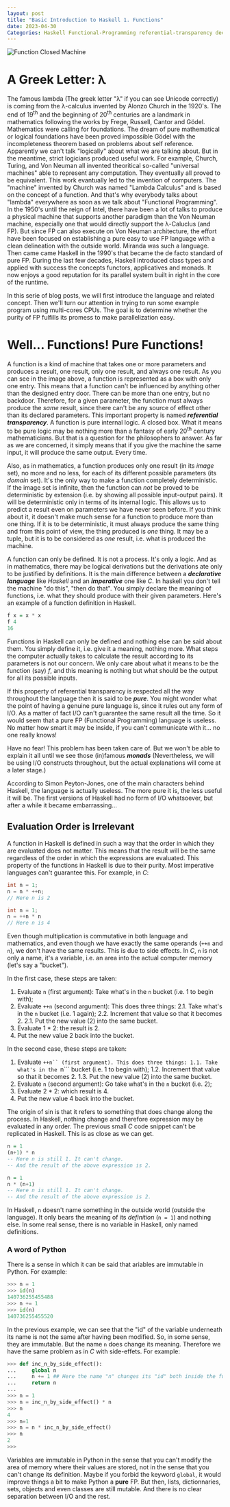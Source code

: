 ```yaml
---
layout: post
title: "Basic Introduction to Haskell 1. Functions"
date: 2023-04-30
Categories: Haskell Functional-Programming referential-transparency declarative-language imperative-language pure-functional-language
---
```

![Function Closed Machine](https://bucephal.github.io/Haskell-From-Basics-to-Parallelism/docs/assets/images/Function_machine2.svg)

# A Greek Letter: λ

The famous lambda (The greek letter "λ" if you can see Unicode correctly) is coming from the λ-calculus invented by Alonzo Church in the 1920's. The end of 19<sup>th</sup> and the beginning of 20<sup>th</sup> centuries are a landmark in mathematics following the works by Frege, Russell, Cantor and Gödel. Mathematics were calling for foundations. The dream of pure mathematical or logical foundations have been proved impossible Gödel with the incompleteness theorem based on problems about self reference. Apparently we can't talk "logically" about what we are talking about. But in the meantime, strict logicians produced useful work. For example, Church, Turing, and Von Neuman all invented theoritical so-called "universal machines" able to represent any computation. They eventually all proved to be equivalent. This work evantually led to the invention of computers. The "machine" invented by Church was named "Lambda Calculus" and is based on the concept of a function. And that's why everybody talks about "lambda" everywhere as soon as we talk about "Functional Programming". In the 1950's until the reign of Intel, there have been a lot of talks to produce a physical machine that supports another paradigm than the Von Neuman machine, especially one that would directly support the λ-Caluclus (and FP). But since FP can also execute on Von Neuman architecture, the effort have been focused on establishing a pure easy to use FP language with a clean delineation with the outside world. Miranda was such a language. Then came came Haskell in the 1990's that became the de facto standard of pure FP. During the last few decades, Haskell introduced class types and applied with success the concepts functors, applicatives and monads. It now enjoys a good reputation for its parallel system built in right in the core of the runtime.

In this serie of blog posts, we will first introduce the language and related concept. Then we'll turn our attention in trying to run some example program using multi-cores CPUs. The goal is to determine whether the purity of FP fulfills its promess to make parallelization easy.

# Well... Functions! Pure Functions!

A function is a kind of machine that takes one or more parameters and produces a result, one result, only one result, and always one result. As you can see in the image above, a function is represented as a box with only one entry. This means that a function can't be influenced by anything other than the designed entry door. There can be more than one entry, but no backdoor. Therefore, for a given parameter, the function must always produce the _same_ result, since there can't be any source of effect other than its declared parameters. This important property is named **_referential transparency_**. A function is pure internal logic. A closed box. What it means to be pure logic may be nothing more than a fantasy of early 20<sup>th</sup> century mathematicians. But that is a question for the philosophers to answer. As far as we are concerned, it simply means that if you give the machine the same input, it will produce the same output. Every time.

Also, as in mathematics, a function produces only one result (in its _image_ set), no more and no less, for each of its different possible parameters (its _domain_ set). It's the only way to make a function completely deterministic. If the image set is infinite, then the function can _not_ be proved to be deterministic by extension (i.e. by showing all possible input-output pairs). It will be deterministic only in terms of its internal logic. This allows us to predict a result even on parameters we have never seen before. If you think about it, it doesn't make much sense for a function to produce more than one thing. If it is to be deterministic, it must always produce the same thing and from this point of view, the thing produced is _one_ thing. It may be a tuple, but it is to be considered as _one_ result, i.e. what is produced the machine.

A function can only be defined. It is not a process. It's only a logic. And as in mathematics, there may be logical derivations but the derivations ate only to be justified by definitions. It is the main difference between a **_declarative language_** like _Haskell_ and an **_imperative_** one like _C_. In haskell you don't tell the machine "do this", "then do that". You simply declare the meaning of functions, i.e. what they should produce with their given parameters.
Here's an example of a function definition in Haskell.

```haskell
f x = x * x
f 4
16
```

Functions in Haskell can only be defined and nothing else can be said about them. You simply define it, i.e. give it a meaning, nothing more. What steps the computer actually takes to calculate the result according to its parameters is not our concern. We only care about what it means to be the function (say) _f_, and this meaning is nothing but what should be the output for all its possible inputs.

If this property of referential transparency is respected all the way throughout the language then it is said to be **_pure_**. You might wonder what the point of having a genuine pure language is, since it rules out any form of I/O. As a matter of fact I/O can't guarantee the same result all the time. So it would seem that a pure FP (Functional Programming) language is useless. No matter how smart it may be inside, if you can't communicate with it... no one really knows!

Have no fear! This problem has been taken care of. But we won't be able to explain it all until we see those (in)famous **_monads_** (Nevertheless, we will be using I/O constructs throughout, but the actual explanations will come at a later stage.)

According to Simon Peyton-Jones, one of the main characters behind Haskell, the language is actually useless. The more pure it is, the less useful it will be. The first versions of Haskell had no form of I/O whatsoever, but after a while it became embarrassing... 

## Evaluation Order is Irrelevant

A function in Haskell is defined in such a way that the order in which they are evaluated does not matter. This means that the result will be the same regardless of the order in which the expressions are evaluated. This property of the functions in Haskell is due to their purity. Most imperative languages can't guarantee this. For example, in _C_:

```C
int n = 1;
n = n * ++n;
// Here n is 2
```

```C
int n = 1;
n = ++n * n
// Here n is 4
```

Even though multiplication is commutative in both language and mathematics, and even though we have exactly the same operands (```++n``` and ```n```), we don't have the same results.
This is due to side effects. In _C_, ```n``` is not only a name, it's a variable, i.e. an area into the actual computer memory (let's say a "bucket"). 

In the first case, these steps are taken:
1. Evaluate ```n``` (first argument): Take what's in the ```n``` bucket (i.e. 1 to begin with);
2. Evaluate ```++n``` (second argument): This does three things:
    2.1. Take what's in the ```n``` bucket (i.e. 1 again);
    2.2. Increment that value so that it becomes 2.
    2.1. Put the new value (2) into the same bucket.
3. Evaluate 1 * 2: the result is 2.
4. Put the new value 2 back into the bucket.

In the second case, these steps are taken:
1. Evaluate ```++n`` (first argument). This does three things:
    1.1. Take what's in the ```n``` bucket (i.e. 1 to begin with);
    1.2. Increment that value so that it becomes 2.
    1.3. Put the new value (2) into the same bucket.
2. Evaluate ```n``` (second argument): Go take what's in the ```n``` bucket (i.e. 2);
3. Evaluate 2 * 2: which result is 4.
4. Put the new value 4 back into the bucket.

The origin of sin is that it refers to something that does change along the process. In Haskell, nothing change and therefore expression may be evaluated in any order.
The previous small _C_ code snippet can't be replicated in Haskell. This is as close as we can get.

```Haskell
n = 1
(n+1) * n
-- Here n is still 1. It can't change.
-- And the result of the above expression is 2.
```

```Haskell
n = 1
n * (n+1)
-- Here n is still 1. It can't change.
-- And the result of the above expression is 2.
```

In Haskell, ```n``` doesn't name something in the outside world (outside the language). It only bears the meaning of its _definition_ (```n = 1```) and nothing else. In some real sense, there is no variable in Haskell, only named definitions.

### A word of Python

There is a sense in which it can be said that ariables are immutable in Python. For example:

```Python
>>> n = 1
>>> id(n)
140736255455488
>>> n += 1
>>> id(n)
140736255455520
```
In the previous example, we can see that the "id" of the variable underneath its name is not the same after having been modified. So, in some sense, they are immutable. But the name ```n``` does change its meaning. Therefore we have the same problem as in _C_ with side-effets. For example: 

```Python
>>> def inc_n_by_side_effect():
...     global n
...     n += 1 ## Here the name "n" changes its "id" both inside the function and outside it.
...     return n
...
>>> n = 1
>>> n = inc_n_by_side_effect() * n
>>> n
4
>>> n=1
>>> n = n * inc_n_by_side_effect()
>>> n
2
>>>
```

Variables are immutable in Python in the sense that you can't modify the area of memory where their values are stored, not in the sense that you can't change its definition. Maybe if you forbid the keyword ```global```, it would improve things a bit to make Python a __pure__ FP. But then, lists, dictionnaries, sets, objects and even classes are still mutable. And there is no clear separation between I/O and the rest.
